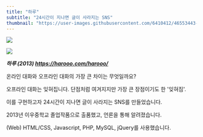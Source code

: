 ```yaml
---
title: "하루"
subtitle: "24시간이 지나면 글이 사라지는 SNS"
thumbnail: "https://user-images.githubusercontent.com/6410412/46553443-75f21e80-c918-11e8-8b8c-20db91cbb87e.png"
---
```


![](https://user-images.githubusercontent.com/6410412/46553443-75f21e80-c918-11e8-8b8c-20db91cbb87e.png)

![](https://user-images.githubusercontent.com/6410412/46553442-75598800-c918-11e8-859b-35d70b56d9de.png)

_**하루 (2013) https://harooo.com/harooo/**_

온라인 대화와 오프라인 대화의 가장 큰 차이는 무엇일까요?

오프라인 대화는 잊혀집니다. 단점처럼 여겨지지만 가장 큰 장점이기도 한 '잊혀짐'.

이를 구현하고자 24시간이 지나면 글이 사라지는 SNS를 만들었습니다.

2013년 이우중학교 졸업작품으로 출품했고, 언론을 통해 알려졌습니다.

(Web) HTML/CSS, Javascript, PHP, MySQL, jQuery를 사용했습니다.